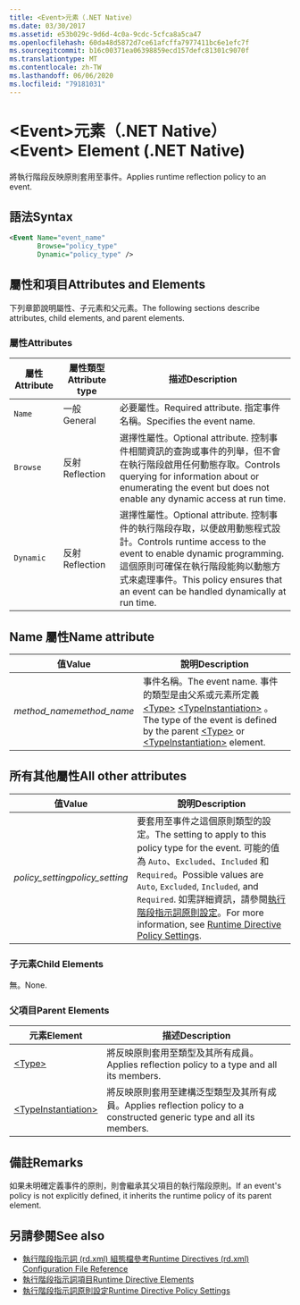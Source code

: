 ```yaml
---
title: <Event>元素（.NET Native）
ms.date: 03/30/2017
ms.assetid: e53b029c-9d6d-4c0a-9cdc-5cfca8a5ca47
ms.openlocfilehash: 60da48d5872d7ce61afcffa7977411bc6e1efc7f
ms.sourcegitcommit: b16c00371ea06398859ecd157defc81301c9070f
ms.translationtype: MT
ms.contentlocale: zh-TW
ms.lasthandoff: 06/06/2020
ms.locfileid: "79181031"
---
```

# <a name="event-element-net-native"></a><span data-ttu-id="bee80-102">\<Event>元素（.NET Native）</span><span class="sxs-lookup"><span data-stu-id="bee80-102">\<Event> Element (.NET Native)</span></span>
<span data-ttu-id="bee80-103">將執行階段反映原則套用至事件。</span><span class="sxs-lookup"><span data-stu-id="bee80-103">Applies runtime reflection policy to an event.</span></span>  
  
## <a name="syntax"></a><span data-ttu-id="bee80-104">語法</span><span class="sxs-lookup"><span data-stu-id="bee80-104">Syntax</span></span>  
  
```xml  
<Event Name="event_name"
       Browse="policy_type"
       Dynamic="policy_type" />  
```  
  
## <a name="attributes-and-elements"></a><span data-ttu-id="bee80-105">屬性和項目</span><span class="sxs-lookup"><span data-stu-id="bee80-105">Attributes and Elements</span></span>  
 <span data-ttu-id="bee80-106">下列章節說明屬性、子元素和父元素。</span><span class="sxs-lookup"><span data-stu-id="bee80-106">The following sections describe attributes, child elements, and parent elements.</span></span>  
  
### <a name="attributes"></a><span data-ttu-id="bee80-107">屬性</span><span class="sxs-lookup"><span data-stu-id="bee80-107">Attributes</span></span>  
  
|<span data-ttu-id="bee80-108">屬性</span><span class="sxs-lookup"><span data-stu-id="bee80-108">Attribute</span></span>|<span data-ttu-id="bee80-109">屬性類型</span><span class="sxs-lookup"><span data-stu-id="bee80-109">Attribute type</span></span>|<span data-ttu-id="bee80-110">描述</span><span class="sxs-lookup"><span data-stu-id="bee80-110">Description</span></span>|  
|---------------|--------------------|-----------------|  
|`Name`|<span data-ttu-id="bee80-111">一般</span><span class="sxs-lookup"><span data-stu-id="bee80-111">General</span></span>|<span data-ttu-id="bee80-112">必要屬性。</span><span class="sxs-lookup"><span data-stu-id="bee80-112">Required attribute.</span></span> <span data-ttu-id="bee80-113">指定事件名稱。</span><span class="sxs-lookup"><span data-stu-id="bee80-113">Specifies the event name.</span></span>|  
|`Browse`|<span data-ttu-id="bee80-114">反射</span><span class="sxs-lookup"><span data-stu-id="bee80-114">Reflection</span></span>|<span data-ttu-id="bee80-115">選擇性屬性。</span><span class="sxs-lookup"><span data-stu-id="bee80-115">Optional attribute.</span></span> <span data-ttu-id="bee80-116">控制事件相關資訊的查詢或事件的列舉，但不會在執行階段啟用任何動態存取。</span><span class="sxs-lookup"><span data-stu-id="bee80-116">Controls querying for information about or enumerating the event but does not enable any dynamic access at run time.</span></span>|  
|`Dynamic`|<span data-ttu-id="bee80-117">反射</span><span class="sxs-lookup"><span data-stu-id="bee80-117">Reflection</span></span>|<span data-ttu-id="bee80-118">選擇性屬性。</span><span class="sxs-lookup"><span data-stu-id="bee80-118">Optional attribute.</span></span> <span data-ttu-id="bee80-119">控制事件的執行階段存取，以便啟用動態程式設計。</span><span class="sxs-lookup"><span data-stu-id="bee80-119">Controls runtime access to the event to enable dynamic programming.</span></span> <span data-ttu-id="bee80-120">這個原則可確保在執行階段能夠以動態方式來處理事件。</span><span class="sxs-lookup"><span data-stu-id="bee80-120">This policy ensures that an event can be handled dynamically at run time.</span></span>|  
  
## <a name="name-attribute"></a><span data-ttu-id="bee80-121">Name 屬性</span><span class="sxs-lookup"><span data-stu-id="bee80-121">Name attribute</span></span>  
  
|<span data-ttu-id="bee80-122">值</span><span class="sxs-lookup"><span data-stu-id="bee80-122">Value</span></span>|<span data-ttu-id="bee80-123">說明</span><span class="sxs-lookup"><span data-stu-id="bee80-123">Description</span></span>|  
|-----------|-----------------|  
|<span data-ttu-id="bee80-124">*method_name*</span><span class="sxs-lookup"><span data-stu-id="bee80-124">*method_name*</span></span>|<span data-ttu-id="bee80-125">事件名稱。</span><span class="sxs-lookup"><span data-stu-id="bee80-125">The event name.</span></span> <span data-ttu-id="bee80-126">事件的類型是由父系或元素所定義 [\<Type>](type-element-net-native.md) [\<TypeInstantiation>](typeinstantiation-element-net-native.md) 。</span><span class="sxs-lookup"><span data-stu-id="bee80-126">The type of the event is defined by the parent [\<Type>](type-element-net-native.md) or [\<TypeInstantiation>](typeinstantiation-element-net-native.md) element.</span></span>|  
  
## <a name="all-other-attributes"></a><span data-ttu-id="bee80-127">所有其他屬性</span><span class="sxs-lookup"><span data-stu-id="bee80-127">All other attributes</span></span>  
  
|<span data-ttu-id="bee80-128">值</span><span class="sxs-lookup"><span data-stu-id="bee80-128">Value</span></span>|<span data-ttu-id="bee80-129">說明</span><span class="sxs-lookup"><span data-stu-id="bee80-129">Description</span></span>|  
|-----------|-----------------|  
|<span data-ttu-id="bee80-130">*policy_setting*</span><span class="sxs-lookup"><span data-stu-id="bee80-130">*policy_setting*</span></span>|<span data-ttu-id="bee80-131">要套用至事件之這個原則類型的設定。</span><span class="sxs-lookup"><span data-stu-id="bee80-131">The setting to apply to this policy type for the event.</span></span> <span data-ttu-id="bee80-132">可能的值為 `Auto`、`Excluded`、`Included` 和 `Required`。</span><span class="sxs-lookup"><span data-stu-id="bee80-132">Possible values are `Auto`, `Excluded`, `Included`, and `Required`.</span></span> <span data-ttu-id="bee80-133">如需詳細資訊，請參閱[執行階段指示詞原則設定](runtime-directive-policy-settings.md)。</span><span class="sxs-lookup"><span data-stu-id="bee80-133">For more information, see [Runtime Directive Policy Settings](runtime-directive-policy-settings.md).</span></span>|  
  
### <a name="child-elements"></a><span data-ttu-id="bee80-134">子元素</span><span class="sxs-lookup"><span data-stu-id="bee80-134">Child Elements</span></span>  
 <span data-ttu-id="bee80-135">無。</span><span class="sxs-lookup"><span data-stu-id="bee80-135">None.</span></span>  
  
### <a name="parent-elements"></a><span data-ttu-id="bee80-136">父項目</span><span class="sxs-lookup"><span data-stu-id="bee80-136">Parent Elements</span></span>  
  
|<span data-ttu-id="bee80-137">元素</span><span class="sxs-lookup"><span data-stu-id="bee80-137">Element</span></span>|<span data-ttu-id="bee80-138">描述</span><span class="sxs-lookup"><span data-stu-id="bee80-138">Description</span></span>|  
|-------------|-----------------|  
|[\<Type>](type-element-net-native.md)|<span data-ttu-id="bee80-139">將反映原則套用至類型及其所有成員。</span><span class="sxs-lookup"><span data-stu-id="bee80-139">Applies reflection policy to a type and all its members.</span></span>|  
|[\<TypeInstantiation>](typeinstantiation-element-net-native.md)|<span data-ttu-id="bee80-140">將反映原則套用至建構泛型類型及其所有成員。</span><span class="sxs-lookup"><span data-stu-id="bee80-140">Applies reflection policy to a constructed generic type and all its members.</span></span>|  
  
## <a name="remarks"></a><span data-ttu-id="bee80-141">備註</span><span class="sxs-lookup"><span data-stu-id="bee80-141">Remarks</span></span>  
 <span data-ttu-id="bee80-142">如果未明確定義事件的原則，則會繼承其父項目的執行階段原則。</span><span class="sxs-lookup"><span data-stu-id="bee80-142">If an event's policy is not explicitly defined, it inherits the runtime policy of its parent element.</span></span>  
  
## <a name="see-also"></a><span data-ttu-id="bee80-143">另請參閱</span><span class="sxs-lookup"><span data-stu-id="bee80-143">See also</span></span>

- [<span data-ttu-id="bee80-144">執行階段指示詞 (rd.xml) 組態檔參考</span><span class="sxs-lookup"><span data-stu-id="bee80-144">Runtime Directives (rd.xml) Configuration File Reference</span></span>](runtime-directives-rd-xml-configuration-file-reference.md)
- [<span data-ttu-id="bee80-145">執行階段指示詞項目</span><span class="sxs-lookup"><span data-stu-id="bee80-145">Runtime Directive Elements</span></span>](runtime-directive-elements.md)
- [<span data-ttu-id="bee80-146">執行階段指示詞原則設定</span><span class="sxs-lookup"><span data-stu-id="bee80-146">Runtime Directive Policy Settings</span></span>](runtime-directive-policy-settings.md)
